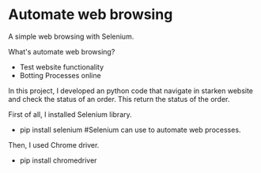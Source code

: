 # Automate web browsing
 A simple web browsing with Selenium.

 What's automate web browsing?
 - Test website functionality
 - Botting Processes online

In this project, I developed an python code that navigate in starken website and check the status of an order.
This return the status of the order.

First of all, I installed Selenium library.
- pip install selenium #Selenium can use to automate web processes.

Then, I used Chrome driver.
- pip install chromedriver

